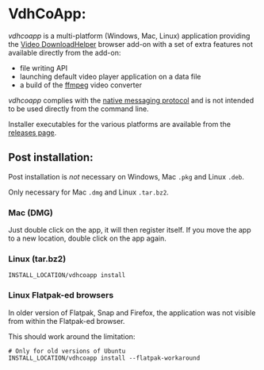 # VdhCoApp:

*vdhcoapp* is a multi-platform (Windows, Mac, Linux) application
providing the [Video DownloadHelper](https://downloadhelper.net/)
browser add-on with a set of extra features not available directly
from the add-on:

- file writing API
- launching default video player application on a data file
- a build of the [ffmpeg](http://ffmpeg.org/) video converter

*vdhcoapp* complies with the
[native messaging protocol](https://developer.mozilla.org/en-US/Add-ons/WebExtensions/Native_messaging)
and is not intended to be used directly from the command line.

Installer executables for the various platforms are available
from the [releases page](https://github.com/aclap-dev/vdhcoapp/releases).

## Post installation:

Post installation is *not* necessary on Windows, Mac `.pkg` and Linux `.deb`.

Only necessary for Mac `.dmg` and Linux `.tar.bz2`.

### Mac (DMG)

Just double click on the app, it will then register itself.
If you move the app to a new location, double click on the app again.

### Linux (tar.bz2)

```
INSTALL_LOCATION/vdhcoapp install
```

### Linux Flatpak-ed browsers

In older version of Flatpak, Snap and Firefox, the application was not
visible from within the Flatpak-ed browser.

This should work around the limitation:

```
# Only for old versions of Ubuntu
INSTALL_LOCATION/vdhcoapp install --flatpak-workaround
```
